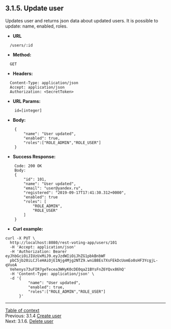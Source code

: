 **3.1.5. Update user**
----
Updates user and returns json data about updated users. 
It is possible to update: name, enabled, roles. 
* **URL** 
```
  /users/:id
```
* **Method:**
```
  GET
```
 
* **Headers:**
```
  Content-Type: application/json
  Accept: application/json
  Authorization: <SecretToken>
```
* **URL Params:**
```
    id=[integer]
```
* **Body:**
```
    {
        "name": "User updated",
        "enabled": true,
        "roles":["ROLE_ADMIN","ROLE_USER"]
    }
```
* **Success Response:**
```
    Code: 200 OK
    Body:
    {
        "id": 101,
        "name": "User updated",
        "email": "user@yandex.ru",
        "registered": "2019-09-17T17:41:30.312+0000",
        "enabled": true
        "roles": [
            "ROLE_ADMIN",
            "ROLE_USER"
        ]
    }
``` 
* **Curl example:**
```
curl -X PUT \
  http://localhost:8080/rest-voting-app/users/101
  -H 'Accept: application/json'
  -H 'Authorization: Bearer eyJhbGciOiJIUzUxMiJ9.eyJzdWIiOiJhZG1pbkBnbWF
  pbC5jb20iLCJleHAiOjE1Njg4Mjg2NTZ9.wniB8Es7XsFEkDcUomEo0sHF3YcgjL-qVuoA
  Vehenys73uFIR7geTecea3WHyK0cDE0qa21BYsFnZ6YQvx86hQ'
  -H 'Content-Type: application/json' \
  -d '{
          "name": "User updated",
          "enabled": true,
          "roles":["ROLE_ADMIN","ROLE_USER"]
      }'
```
----
[Table of context](api.md) \
Previous: 3.1.4 [Create user](3_1_4.md) \
Next: 3.1.6. [Delete user](3_1_6.md)